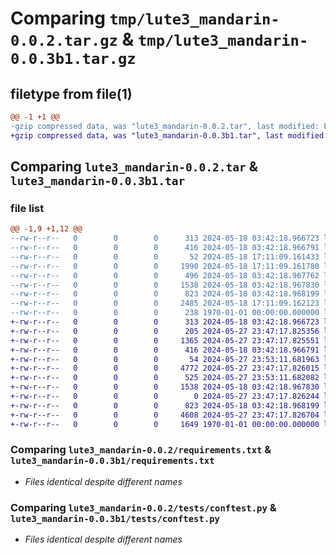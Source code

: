 # Comparing `tmp/lute3_mandarin-0.0.2.tar.gz` & `tmp/lute3_mandarin-0.0.3b1.tar.gz`

## filetype from file(1)

```diff
@@ -1 +1 @@
-gzip compressed data, was "lute3_mandarin-0.0.2.tar", last modified: Fri Jan  1 00:00:00 2016, max compression
+gzip compressed data, was "lute3_mandarin-0.0.3b1.tar", last modified: Fri Jan  1 00:00:00 2016, max compression
```

## Comparing `lute3_mandarin-0.0.2.tar` & `lute3_mandarin-0.0.3b1.tar`

### file list

```diff
@@ -1,9 +1,12 @@
--rw-r--r--   0        0        0      313 2024-05-18 03:42:18.966723 lute3_mandarin-0.0.2/.pytest.ini
--rw-r--r--   0        0        0      416 2024-05-18 03:42:18.966791 lute3_mandarin-0.0.2/definition.yaml
--rw-r--r--   0        0        0       52 2024-05-18 17:11:09.161433 lute3_mandarin-0.0.2/lute_mandarin_parser/__init__.py
--rw-r--r--   0        0        0     1990 2024-05-18 17:11:09.161780 lute3_mandarin-0.0.2/lute_mandarin_parser/parser.py
--rw-r--r--   0        0        0      496 2024-05-18 03:42:18.967762 lute3_mandarin-0.0.2/pyproject.toml
--rw-r--r--   0        0        0     1538 2024-05-18 03:42:18.967830 lute3_mandarin-0.0.2/requirements.txt
--rw-r--r--   0        0        0      823 2024-05-18 03:42:18.968199 lute3_mandarin-0.0.2/tests/conftest.py
--rw-r--r--   0        0        0     2485 2024-05-18 17:11:09.162123 lute3_mandarin-0.0.2/tests/test_MandarinParser.py
--rw-r--r--   0        0        0      238 1970-01-01 00:00:00.000000 lute3_mandarin-0.0.2/PKG-INFO
+-rw-r--r--   0        0        0      313 2024-05-18 03:42:18.966723 lute3_mandarin-0.0.3b1/.pytest.ini
+-rw-r--r--   0        0        0      205 2024-05-27 23:47:17.825356 lute3_mandarin-0.0.3b1/README.md
+-rw-r--r--   0        0        0     1365 2024-05-27 23:47:17.825551 lute3_mandarin-0.0.3b1/README_PyPi.md
+-rw-r--r--   0        0        0      416 2024-05-18 03:42:18.966791 lute3_mandarin-0.0.3b1/definition.yaml
+-rw-r--r--   0        0        0       54 2024-05-27 23:53:11.681963 lute3_mandarin-0.0.3b1/lute_mandarin_parser/__init__.py
+-rw-r--r--   0        0        0     4772 2024-05-27 23:47:17.826015 lute3_mandarin-0.0.3b1/lute_mandarin_parser/parser.py
+-rw-r--r--   0        0        0      525 2024-05-27 23:53:11.682082 lute3_mandarin-0.0.3b1/pyproject.toml
+-rw-r--r--   0        0        0     1538 2024-05-18 03:42:18.967830 lute3_mandarin-0.0.3b1/requirements.txt
+-rw-r--r--   0        0        0        0 2024-05-27 23:47:17.826244 lute3_mandarin-0.0.3b1/tests/__init__.py
+-rw-r--r--   0        0        0      823 2024-05-18 03:42:18.968199 lute3_mandarin-0.0.3b1/tests/conftest.py
+-rw-r--r--   0        0        0     4608 2024-05-27 23:47:17.826704 lute3_mandarin-0.0.3b1/tests/test_MandarinParser.py
+-rw-r--r--   0        0        0     1649 1970-01-01 00:00:00.000000 lute3_mandarin-0.0.3b1/PKG-INFO
```

### Comparing `lute3_mandarin-0.0.2/requirements.txt` & `lute3_mandarin-0.0.3b1/requirements.txt`

 * *Files identical despite different names*

### Comparing `lute3_mandarin-0.0.2/tests/conftest.py` & `lute3_mandarin-0.0.3b1/tests/conftest.py`

 * *Files identical despite different names*

